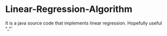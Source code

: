 # Linear-Regression-Algorithm

It is a java source code that implements linear regression.
Hopefully useful ^_^'
